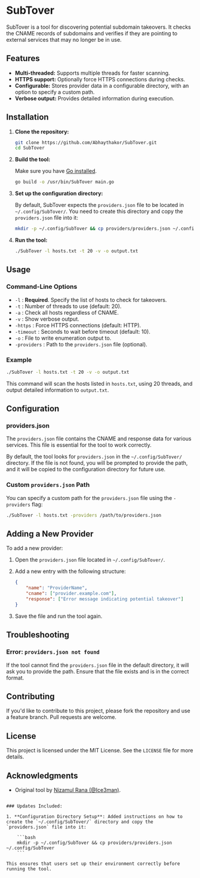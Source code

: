 # SubTover

SubTover is a tool for discovering potential subdomain takeovers. It checks the CNAME records of subdomains and verifies if they are pointing to external services that may no longer be in use.

## Features

- **Multi-threaded:** Supports multiple threads for faster scanning.
- **HTTPS support:** Optionally force HTTPS connections during checks.
- **Configurable:** Stores provider data in a configurable directory, with an option to specify a custom path.
- **Verbose output:** Provides detailed information during execution.

## Installation

1. **Clone the repository:**

    ```bash
    git clone https://github.com/Abhaythakor/SubTover.git
    cd SubTover
    ```

2. **Build the tool:**

    Make sure you have [Go installed](https://golang.org/doc/install).

    ```bash
    go build -o /usr/bin/SubTover main.go
    ```

3. **Set up the configuration directory:**

    By default, SubTover expects the `providers.json` file to be located in `~/.config/SubTover/`. You need to create this directory and copy the `providers.json` file into it:

    ```bash
    mkdir -p ~/.config/SubTover && cp providers/providers.json ~/.config/SubTover
    ```

4. **Run the tool:**

    ```bash
    ./SubTover -l hosts.txt -t 20 -v -o output.txt
    ```

## Usage

### Command-Line Options

- `-l` : **Required**. Specify the list of hosts to check for takeovers.
- `-t` : Number of threads to use (default: 20).
- `-a` : Check all hosts regardless of CNAME.
- `-v` : Show verbose output.
- `-https` : Force HTTPS connections (default: HTTP).
- `-timeout` : Seconds to wait before timeout (default: 10).
- `-o` : File to write enumeration output to.
- `-providers` : Path to the `providers.json` file (optional).

### Example

```bash
./SubTover -l hosts.txt -t 20 -v -o output.txt
```

This command will scan the hosts listed in `hosts.txt`, using 20 threads, and output detailed information to `output.txt`.

## Configuration

### providers.json

The `providers.json` file contains the CNAME and response data for various services. This file is essential for the tool to work correctly.

By default, the tool looks for `providers.json` in the `~/.config/SubTover/` directory. If the file is not found, you will be prompted to provide the path, and it will be copied to the configuration directory for future use.

### Custom `providers.json` Path

You can specify a custom path for the `providers.json` file using the `-providers` flag:

```bash
./SubTover -l hosts.txt -providers /path/to/providers.json
```

## Adding a New Provider

To add a new provider:

1. Open the `providers.json` file located in `~/.config/SubTover/`.
2. Add a new entry with the following structure:

    ```json
    {
        "name": "ProviderName",
        "cname": ["provider.example.com"],
        "response": ["Error message indicating potential takeover"]
    }
    ```

3. Save the file and run the tool again.

## Troubleshooting

### Error: `providers.json not found`

If the tool cannot find the `providers.json` file in the default directory, it will ask you to provide the path. Ensure that the file exists and is in the correct format.



## Contributing

If you'd like to contribute to this project, please fork the repository and use a feature branch. Pull requests are welcome.

## License

This project is licensed under the MIT License. See the `LICENSE` file for more details.

## Acknowledgments

- Original tool by [Nizamul Rana (@Ice3man)](https://github.com/Ice3man543/SubOver).
```

### Updates Included:

1. **Configuration Directory Setup**: Added instructions on how to create the `~/.config/SubTover/` directory and copy the `providers.json` file into it:

    ```bash
    mkdir -p ~/.config/SubTover && cp providers/providers.json ~/.config/SubTover
    ```

This ensures that users set up their environment correctly before running the tool.
